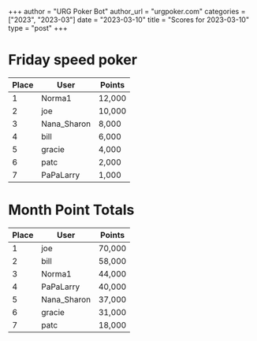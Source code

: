 +++
author = "URG Poker Bot"
author_url = "urgpoker.com"
categories = ["2023", "2023-03"]
date = "2023-03-10"
title = "Scores for 2023-03-10"
type = "post"
+++
# Friday speed poker

| Place | User | Points |
|-------|------|--------|
| 1 | Norma1 | 12,000 |
| 2 | joe | 10,000 |
| 3 | Nana_Sharon | 8,000 |
| 4 | bill | 6,000 |
| 5 | gracie | 4,000 |
| 6 | patc | 2,000 |
| 7 | PaPaLarry | 1,000 |

# Month Point Totals

| Place | User | Points |
|-------|------|--------|
| 1 | joe | 70,000 |
| 2 | bill | 58,000 |
| 3 | Norma1 | 44,000 |
| 4 | PaPaLarry | 40,000 |
| 5 | Nana_Sharon | 37,000 |
| 6 | gracie | 31,000 |
| 7 | patc | 18,000 |
